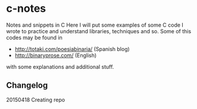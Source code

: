 # c-notes
Notes and snippets in C
Here I will put some examples of some C code I wrote to practice and understand libraries, techniques and so.
Some of this codes may be found in
  - http://totaki.com/poesiabinaria/ (Spanish blog)
  - http://binaryprose.com/          (English)
  
with some explanations and additional stuff.

## Changelog

20150418 Creating repo
